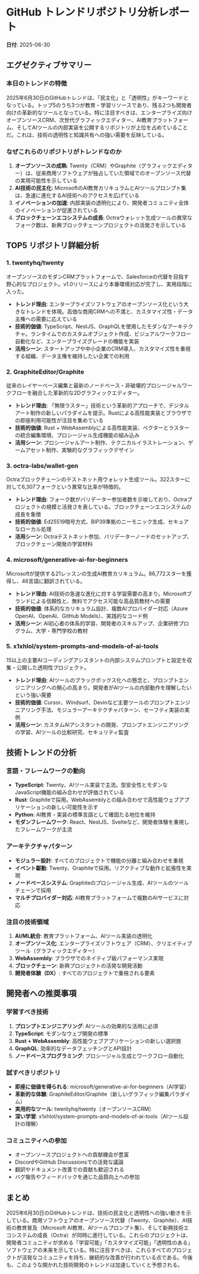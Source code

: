 # GitHub トレンドリポジトリ分析レポート

**日付**: 2025-06-30

## エグゼクティブサマリー

### 本日のトレンドの特徴
2025年6月30日のGitHubトレンドは、「民主化」と「透明性」がキーワードとなっている。トップ5のうち3つが教育・学習リソースであり、残る2つも開発者向けの革新的なツールとなっている。特に注目すべきは、エンタープライズ向けオープンソースCRM、次世代グラフィックエディター、AI教育プラットフォーム、そしてAIツールの内部実装を公開するリポジトリが上位を占めていることだ。これは、技術の透明性と知識共有への強い需要を反映している。

### なぜこれらのリポジトリがトレンドなのか
1. **オープンソースの成熟**: Twenty（CRM）やGraphite（グラフィックエディター）は、従来商用ソフトウェアが独占していた領域でのオープンソース代替の実現可能性を示している
2. **AI技術の民主化**: MicrosoftのAI教育カリキュラムとAIツールプロンプト集は、急速に進化するAI技術へのアクセスを広げている
3. **イノベーションの加速**: 内部実装の透明化により、開発者コミュニティ全体のイノベーションが促進されている
4. **ブロックチェーンエコシステムの成長**: Octraウォレット生成ツールの異常なフォーク数は、新興ブロックチェーンプロジェクトの活発さを示している

## TOP5 リポジトリ詳細分析

### 1. twentyhq/twenty
オープンソースのモダンCRMプラットフォームで、Salesforceの代替を目指す野心的なプロジェクト。v1.0リリースにより本番環境対応が完了し、実用段階に入った。
- **トレンド理由**: エンタープライズソフトウェアのオープンソース化という大きなトレンドを体現。高価な商用CRMへの不満と、カスタマイズ性・データ主権への需要に応えている
- **技術的価値**: TypeScript、NestJS、GraphQLを使用したモダンなアーキテクチャ。ランタイムでのカスタムオブジェクト作成、ビジュアルワークフロー自動化など、エンタープライズグレードの機能を実装
- **活用シーン**: スタートアップや中小企業のCRM導入、カスタマイズ性を重視する組織、データ主権を維持したい企業での利用

### 2. GraphiteEditor/Graphite
従来のレイヤーベース編集と最新のノードベース・非破壊的プロシージャルワークフローを融合した革新的な2Dグラフィックエディター。
- **トレンド理由**: 「無限ラスター」技術という革新的アプローチで、デジタルアート制作の新しいパラダイムを提示。Rustによる高性能実装とブラウザでの即座利用可能性が注目を集めている
- **技術的価値**: Rust + WebAssemblyによる高性能実装、ベクターとラスターの統合編集環境、プロシージャル生成機能の組み込み
- **活用シーン**: プロシージャルアート制作、テクニカルイラストレーション、ゲームアセット制作、実験的なグラフィックデザイン

### 3. octra-labs/wallet-gen
Octraブロックチェーンのテストネット用ウォレット生成ツール。322スターに対して6,307フォークという異常な比率が特徴的。
- **トレンド理由**: フォーク数がバリデーター参加者数を示唆しており、Octraプロジェクトの規模と活発さを表している。ブロックチェーンエコシステムの成長を象徴
- **技術的価値**: Ed25519暗号方式、BIP39準拠のニーモニック生成、セキュアなローカル処理
- **活用シーン**: Octraテストネット参加、バリデーターノードのセットアップ、ブロックチェーン開発の学習材料

### 4. microsoft/generative-ai-for-beginners
Microsoftが提供する21レッスンの生成AI教育カリキュラム。86,772スターを獲得し、46言語に翻訳されている。
- **トレンド理由**: AI技術の急速な進化に対する学習需要の高まり。Microsoftブランドによる信頼性と、無料でアクセス可能な高品質教材への需要
- **技術的価値**: 体系的なカリキュラム設計、複数AIプロバイダー対応（Azure OpenAI、OpenAI、GitHub Models）、実践的なコード例
- **活用シーン**: AI初心者の体系的学習、開発者のスキルアップ、企業研修プログラム、大学・専門学校の教材

### 5. x1xhlol/system-prompts-and-models-of-ai-tools
15以上の主要AIコーディングアシスタントの内部システムプロンプトと設定を収集・公開した透明性プロジェクト。
- **トレンド理由**: AIツールのブラックボックス化への懸念と、プロンプトエンジニアリングへの関心の高まり。開発者がAIツールの内部動作を理解したいという強い需要
- **技術的価値**: Cursor、Windsurf、Devinなど主要ツールのプロンプトエンジニアリング手法、モジュラーアーキテクチャパターン、セーフティ実装の実例
- **活用シーン**: カスタムAIアシスタントの開発、プロンプトエンジニアリングの学習、AIツールの比較研究、セキュリティ監査

## 技術トレンドの分析

### 言語・フレームワークの動向
- **TypeScript**: Twenty、AIツール実装で主流。型安全性とモダンなJavaScript機能の組み合わせが評価されている
- **Rust**: Graphiteで採用。WebAssemblyとの組み合わせで高性能ウェブアプリケーションの新しい可能性を示す
- **Python**: AI教育・実装の標準言語として確固たる地位を維持
- **モダンフレームワーク**: React、NestJS、Svelteなど、開発者体験を重視したフレームワークが主流

### アーキテクチャパターン
- **モジュラー設計**: すべてのプロジェクトで機能の分離と組み合わせを重視
- **イベント駆動**: Twenty、Graphiteで採用。リアクティブな動作と拡張性を実現
- **ノードベースシステム**: Graphiteのプロシージャル生成、AIツールのツールチェーンで採用
- **マルチプロバイダー対応**: AI教育プラットフォームで複数のAIサービスに対応

### 注目の技術領域
1. **AI/ML統合**: 教育プラットフォーム、AIツール実装の透明化
2. **オープンソース化**: エンタープライズソフトウェア（CRM）、クリエイティブツール（グラフィックエディター）
3. **WebAssembly**: ブラウザでのネイティブ級パフォーマンス実現
4. **ブロックチェーン**: 新興プロジェクトの活発な開発活動
5. **開発者体験（DX）**: すべてのプロジェクトで重視される要素

## 開発者への推奨事項

### 学習すべき技術
1. **プロンプトエンジニアリング**: AIツールの効果的な活用に必須
2. **TypeScript**: モダンなウェブ開発の標準
3. **Rust + WebAssembly**: 高性能ウェブアプリケーションの新しい選択肢
4. **GraphQL**: 効率的なデータフェッチングとAPI設計
5. **ノードベースプログラミング**: プロシージャル生成とワークフロー自動化

### 試すべきリポジトリ
- **即座に価値を得られる**: microsoft/generative-ai-for-beginners（AI学習）
- **革新的な体験**: GraphiteEditor/Graphite（新しいグラフィック編集パラダイム）
- **実用的なツール**: twentyhq/twenty（オープンソースCRM）
- **深い学習**: x1xhlol/system-prompts-and-models-of-ai-tools（AIツール設計の理解）

### コミュニティへの参加
- オープンソースプロジェクトへの貢献機会が豊富
- DiscordやGitHub Discussionsでの活発な議論
- 翻訳やドキュメント改善での貢献も歓迎される
- バグ報告やフィードバックを通じた品質向上への参加

## まとめ
2025年6月30日のGitHubトレンドは、技術の民主化と透明性への強い動きを示している。商用ソフトウェアのオープンソース代替（Twenty、Graphite）、AI技術の教育普及（Microsoft AI教育、AIツールプロンプト集）、そして新興技術エコシステムの成長（Octra）が同時に進行している。これらのプロジェクトは、開発者コミュニティが求める「学習可能」「カスタマイズ可能」「透明性のある」ソフトウェアの未来を示している。特に注目すべきは、これらすべてのプロジェクトが活発なコミュニティを持ち、継続的な改善が行われている点である。今後も、このような開かれた技術開発のトレンドは加速していくと予想される。